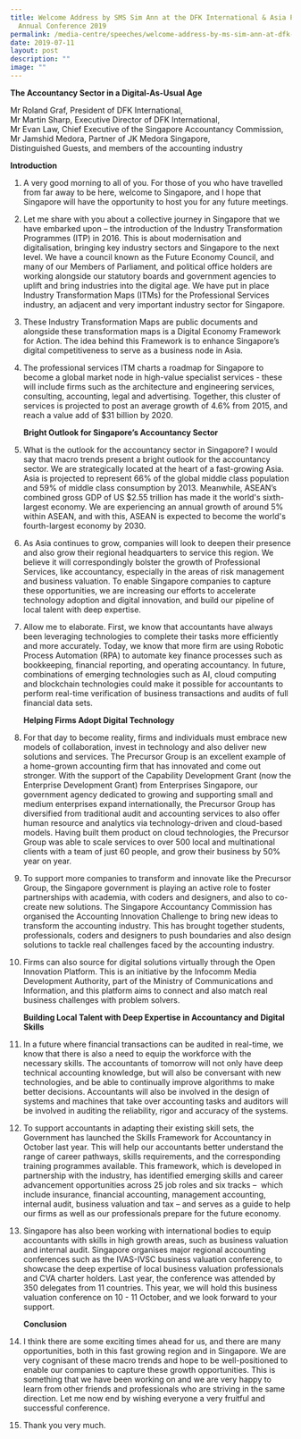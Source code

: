 ```yaml
---
title: Welcome Address by SMS Sim Ann at the DFK International & Asia Pacific
  Annual Conference 2019
permalink: /media-centre/speeches/welcome-address-by-ms-sim-ann-at-dfk-intl-and-asia-pacific-annual-conference/
date: 2019-07-11
layout: post
description: ""
image: ""
---
```

**The Accountancy Sector in a Digital-As-Usual Age**

Mr Roland Graf, President of DFK International,   
Mr Martin Sharp, Executive Director of DFK International,   
Mr Evan Law, Chief Executive of the Singapore Accountancy Commission,  
Mr Jamshid Medora, Partner of JK Medora Singapore,  
Distinguished Guests, and members of the accounting industry

**Introduction**  
  
1. A very good morning to all of you. For those of you who have travelled from far away to be here, welcome to Singapore, and I hope that Singapore will have the opportunity to host you for any future meetings.   
  
2. Let me share with you about a collective journey in Singapore that we have embarked upon – the introduction of the Industry Transformation Programmes (ITP) in 2016. This is about modernisation and digitalisation, bringing key industry sectors and Singapore to the next level. We have a council known as the Future Economy Council, and many of our Members of Parliament, and political office holders are working alongside our statutory boards and government agencies to uplift and bring industries into the digital age. We have put in place Industry Transformation Maps (ITMs) for the Professional Services industry, an adjacent and very important industry sector for Singapore.  
  
3. These Industry Transformation Maps are public documents and alongside these transformation maps is a Digital Economy Framework for Action. The idea behind this Framework is to enhance Singapore’s digital competitiveness to serve as a business node in Asia.   
  
4. The professional services ITM charts a roadmap for Singapore to become a global market node in high-value specialist services - these will include firms such as the architecture and engineering services, consulting, accounting, legal and advertising. Together, this cluster of services is projected to post an average growth of 4.6% from 2015, and reach a value add of $31 billion by 2020.   
  
    **Bright Outlook for Singapore’s Accountancy Sector**  
  
5. What is the outlook for the accountancy sector in Singapore? I would say that macro trends present a bright outlook for the accountancy sector. We are strategically located at the heart of a fast-growing Asia. Asia is projected to represent 66% of the global middle class population and 59% of middle class consumption by 2013. Meanwhile, ASEAN’s combined gross GDP of US $2.55 trillion has made it the world's sixth-largest economy. We are experiencing an annual growth of around 5% within ASEAN, and with this, ASEAN is expected to become the world's fourth-largest economy by 2030.  
  
6. As Asia continues to grow, companies will look to deepen their presence and also grow their regional headquarters to service this region. We believe it will correspondingly bolster the growth of Professional Services, like accountancy, especially in the areas of risk management and business valuation. To enable Singapore companies to capture these opportunities, we are increasing our efforts to accelerate technology adoption and digital innovation, and build our pipeline of local talent with deep expertise.  
  
7. Allow me to elaborate. First, we know that accountants have always been leveraging technologies to complete their tasks more efficiently and more accurately. Today, we know that more firm are using Robotic Process Automation (RPA) to automate key finance processes such as bookkeeping, financial reporting, and operating accountancy. In future, combinations of emerging technologies such as AI, cloud computing and blockchain technologies could make it possible for accountants to perform real-time verification of business transactions and audits of full financial data sets.   
  
    **Helping Firms Adopt Digital Technology**  
  
8. For that day to become reality, firms and individuals must embrace new models of collaboration, invest in technology and also deliver new solutions and services. The Precursor Group is an excellent example of a home-grown accounting firm that has innovated and come out stronger. With the support of the Capability Development Grant (now the Enterprise Development Grant) from Enterprises Singapore, our government agency dedicated to growing and supporting small and medium enterprises expand internationally, the Precursor Group has diversified from traditional audit and accounting services to also offer human resource and analytics via technology-driven and cloud-based models. Having built them product on cloud technologies, the Precursor Group was able to scale services to over 500 local and multinational clients with a team of just 60 people, and grow their business by 50% year on year.  
  
9. To support more companies to transform and innovate like the Precursor Group, the Singapore government is playing an active role to foster partnerships with academia, with coders and designers, and also to co-create new solutions. The Singapore Accountancy Commission has organised the Accounting Innovation Challenge to bring new ideas to transform the accounting industry. This has brought together students, professionals, coders and designers to push boundaries and also design solutions to tackle real challenges faced by the accounting industry.   
  
10. Firms can also source for digital solutions virtually through the Open Innovation Platform. This is an initiative by the Infocomm Media Development Authority, part of the Ministry of Communications and Information, and this platform aims to connect and also match real business challenges with problem solvers.   
  
    **Building Local Talent with Deep Expertise in Accountancy and Digital Skills**  
  
11. In a future where financial transactions can be audited in real-time, we know that there is also a need to equip the workforce with the necessary skills. The accountants of tomorrow will not only have deep technical accounting knowledge, but will also be conversant with new technologies, and be able to continually improve algorithms to make better decisions. Accountants will also be involved in the design of systems and machines that take over accounting tasks and auditors will be involved in auditing the reliability, rigor and accuracy of the systems.   
12. To support accountants in adapting their existing skill sets, the Government has launched the Skills Framework for Accountancy in October last year. This will help our accountants better understand the range of career pathways, skills requirements, and the corresponding training programmes available. This framework, which is developed in partnership with the industry, has identified emerging skills and career advancement opportunities across 25 job roles and six tracks –  which include insurance, financial accounting, management accounting, internal audit, business valuation and tax – and serves as a guide to help our firms as well as our professionals prepare for the future economy.   
  
13. Singapore has also been working with international bodies to equip accountants with skills in high growth areas, such as business valuation and internal audit. Singapore organises major regional accounting conferences such as the IVAS-IVSC business valuation conference, to showcase the deep expertise of local business valuation professionals and CVA charter holders. Last year, the conference was attended by 350 delegates from 11 countries. This year, we will hold this business valuation conference on 10 - 11 October, and we look forward to your support.   
  
    **Conclusion**  
  
14. I think there are some exciting times ahead for us, and there are many opportunities, both in this fast growing region and in Singapore. We are very cognisant of these macro trends and hope to be well-positioned to enable our companies to capture these growth opportunities. This is something that we have been working on and we are very happy to learn from other friends and professionals who are striving in the same direction. Let me now end by wishing everyone a very fruitful and successful conference.   
  
15. Thank you very much.